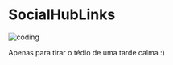 # SocialHubLinks

![coding](https://github.com/ApenasRyan/uploadBioLinkSite/blob/main/programming.gif)

<p> Apenas para tirar o tédio de uma tarde calma :) </p>
